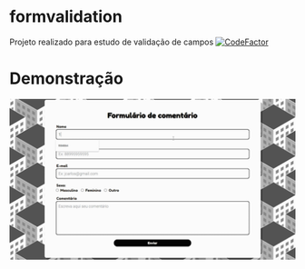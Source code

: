 # formvalidation
Projeto realizado para estudo de validação de campos
[![CodeFactor](https://www.codefactor.io/repository/github/jeydev10/formvalidation/badge)](https://www.codefactor.io/repository/github/jeydev10/formvalidation)

# Demonstração
![Alt text](https://github.com/JeyDev10/formvalidation/blob/master/demoImages/FormValidatinGif1.gif)

